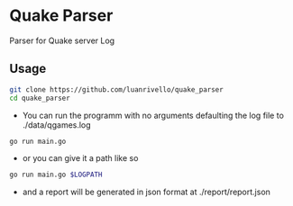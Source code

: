# Quake Parser
 Parser for Quake server Log

## Usage
```bash
git clone https://github.com/luanrivello/quake_parser
cd quake_parser
```
- You can run the programm with no arguments defaulting the log file to ./data/qgames.log
```bash
go run main.go
```
- or you can give it a path like so
```bash
go run main.go $LOGPATH
```
- and a report will be generated in json format at ./report/report.json